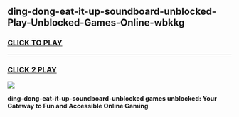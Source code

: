 
## ding-dong-eat-it-up-soundboard-unblocked-Play-Unblocked-Games-Online-wbkkg
<h3>
<a href="https://premium76.site?title=ding-dong-eat-it-up-soundboard-unblocked&ref=25A">CLICK TO PLAY</a></h3>
<hr>

<h3>
<a href="https://premium76.site?title=ding-dong-eat-it-up-soundboard-unblocked&ref=25A">CLICK 2 PLAY</a>
  
</h3>

<a href="https://premium76.site?title=ding-dong-eat-it-up-soundboard-unblocked&ref=25A"><img src="https://clearcache.store/games.png"></a>


**ding-dong-eat-it-up-soundboard-unblocked games unblocked: Your Gateway to Fun and Accessible Online Gaming**
